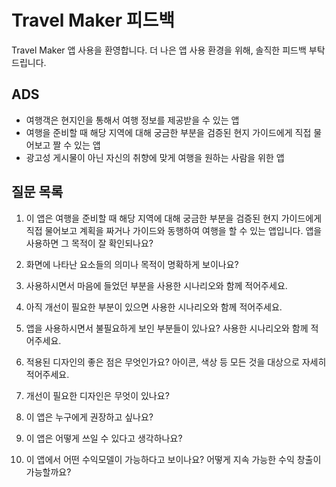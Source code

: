 # Travel Maker 피드백
Travel Maker 앱 사용을 환영합니다. 더 나은 앱 사용 환경을 위해, 솔직한 피드백 부탁드립니다. 

## ADS
* 여행객은 현지인을 통해서 여행 정보를 제공받을 수 있는 앱
* 여행을 준비할 때 해당 지역에 대해 궁금한 부분을 검증된 현지 가이드에게 직접 물어보고 짤 수 있는 앱
* 광고성 게시물이 아닌 자신의 취향에 맞게 여행을 원하는 사람을 위한 앱

## 질문 목록
1. 이 앱은 여행을 준비할 때 해당 지역에 대해 궁금한 부분을 검증된 현지 가이드에게 직접 물어보고 계획을 짜거나 가이드와 동행하여 여행을 할 수 있는 앱입니다. 앱을 사용하면 그 목적이 잘 확인되나요?

2. 화면에 나타난 요소들의 의미나 목적이 명확하게 보이나요?

3. 사용하시면서 마음에 들었던 부분을 사용한 시나리오와 함께 적어주세요.

4. 아직 개선이 필요한 부분이 있으면 사용한 시나리오와 함께 적어주세요.

5. 앱을 사용하시면서 불필요하게 보인 부분들이 있나요? 사용한 시나리오와 함께 적어주세요.

6. 적용된 디자인의 좋은 점은 무엇인가요? 아이콘, 색상 등 모든 것을 대상으로 자세히 적어주세요.

7. 개선이 필요한 디자인은 무엇이 있나요?

8. 이 앱은 누구에게 권장하고 싶나요?

9. 이 앱은 어떻게 쓰일 수 있다고 생각하나요?

10. 이 앱에서 어떤 수익모델이 가능하다고 보이나요? 어떻게 지속 가능한 수익 창출이 가능할까요?

